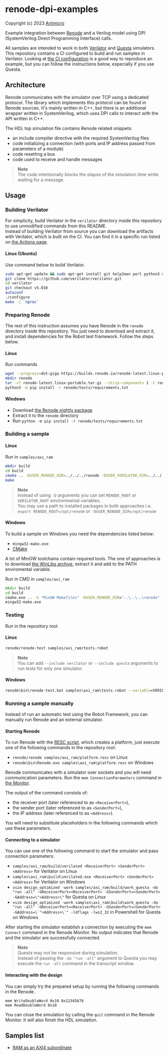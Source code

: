 # renode-dpi-examples

Copyright (c) 2023 [Antmicro](https://www.antmicro.com)

Example integration between [Renode](https://renode.io/) and a Verilog model using DPI (SystemVerilog Direct Programming Interface) calls.

All samples are intended to work in both [Verilator](https://www.veripool.org/verilator/) and [Questa](https://www.intel.com/content/www/us/en/software/programmable/quartus-prime/questa-edition.html) simulators. This repository contains a CI configured to build and run samples in Verilator. Looking at [the CI configuration](/.github/workflows/dpi-examples.yml) is a good way to reproduce an example, but you can follow the instructions below, especially if you use Questa.

## Architecture
Renode communicates with the simulator over TCP using a dedicated protocol. The library which implements this protocol can be found in Renode sources. It's mainly written in C++, but there is an additional wrapper written in SystemVerilog, which uses DPI calls to interact with the API written in C++.

The HDL top simulation file contains Renode related snippets:
* an include compiler directive with the required SystemVerilog files
* code initializing a connection (with ports and IP address passed from parameters of a module)
* code resetting a bus
* code used to receive and handle messages 

> **Note**  
> The code intentionally blocks the elapse of the simulation time while waiting for a message.

## Usage

### Building Verilator
For simplicity, build Verilator in the `verilator` directory inside this repository to use unmodified commands from this README.  
Instead of building Verilator from source you can download the artifacts with Verilator, which is built on the CI.
You can find it in a specific run listed on [the Actions page](https://github.com/antmicro/renode-dpi-examples/actions?query=branch%3Amain).

#### Linux (Ubuntu)
Use command below to build Verilator.
```bash
sudo apt-get update && sudo apt-get install git help2man perl python3 make autoconf g++ flex bison ccache libgoogle-perftools-dev numactl perl-doc libfl2 libfl-dev zlibc zlib1g zlib1g-dev
git clone https://github.com/verilator/verilator.git
cd verilator
git checkout v5.010
autoconf
./configure
make -j `nproc`
```

### Preparing Renode
The rest of this instruction assumes you have Renode in the `renode` directory inside this repository. You just need to download and extract it, and install dependencies for the Robot test framework. Follow the steps below.

#### Linux
Run commands
```bash
wget --progress=dot:giga https://builds.renode.io/renode-latest.linux-portable.tar.gz
mkdir renode
tar -xf renode-latest.linux-portable.tar.gz --strip-components 1 -C renode
python3 -m pip install -r renode/tests/requirements.txt
```

#### Windows
* Download [the Renode nightly package](https://builds.renode.io/renode-latest.zip)
* Extract it to the `renode` directory
* Run `python -m pip install -r renode/tests/requirements.txt`

### Building a sample

#### Linux
Run in `samples/axi_ram`
```bash
mkdir build
cd build
cmake .. -DUSER_RENODE_DIR=../../../renode -DUSER_VERILATOR_DIR=../../../verilator
make
```

> **Note**  
> Instead of using `-D` arguments you can set `RENODE_ROOT` or `VERILATOR_ROOT` environmental variables.  
> You may use a path to installed packages in both approaches i.e. `export RENODE_ROOT=/opt/renode` or `-DUSER_RENODE_DIR=/opt/renode`

#### Windows
To build a sample on Windows you need the dependencies listed below:
* `mingw32-make.exe`
* [CMake](https://cmake.org/download/)

A lot of MinGW toolchains contain required tools. The one of approaches is to download [the WinLibs archive](https://www.mingw-w64.org/downloads/#winlibscom), extract it and add to the PATH enviromental variable.

Run in CMD in `samples/axi_ram`
```cmd
mkdir build
cd build
cmake.exe .. -G "MinGW Makefiles" -DUSER_RENODE_DIR="..\..\..\renode" -DUSER_VERILATOR_DIR="..\..\..\verilator"
mingw32-make.exe
```

### Testing
Run in the repository root

#### Linux
```bash
renode/renode-test samples/axi_ram/tests.robot
```
> **Note**  
> You can add `--include verilator` or `--include questa` arguments to run tests for only one simulator.

#### Windows

```cmd
renode\bin\renode-test.bat samples\axi_ram\tests.robot --variable=VERILATED_BINARY:samples\axi_ram\build\verilated.exe
```

### Running a sample manually
Instead of run an automatic test using the Robot Framework, you can manually run Renode and an external simulator.  

#### Starting Renode
To run Renode with the [RESC script](https://renode.readthedocs.io/en/latest/basic/monitor-syntax.html#renode-script-syntax), which creates a platform, just execute one of the following commands in the repository root:
* `renode/renode samples/axi_ram/platform.resc` on Linux 
* `renode\bin\Renode.exe samples\axi_ram\platform.resc` on Windows

Renode communicates with a simulator over sockets and you will need communication parameters.
Run the `mem ConnectionParameters` command in [the Monitor](https://renode.readthedocs.io/en/latest/basic/monitor-syntax.html).

The output of the command consists of:
* the receiver port (later referenced to as `<ReceiverPort>`),
* the sender port (later referenced to as `<SenderPort>`),
* the IP address (later referenced to as `<Address>`).  

You will need to substitute placeholders in the following commands which use these parameters.
  
#### Connecting to a simulator
                                         
You can use one of the following command to start the simulator and pass connection parameters:
* `samples/axi_ram/build/verilated <ReceiverPort> <SenderPort> <Address>` for Verilator on Linux
* `samples\axi_ram\build\verilated.exe <ReceiverPort> <SenderPort> <Address>` for Verilator on Windows
* `vsim design_optimized -work samples/axi_ram/build/work_questa -do "run -all" -GReceiverPort=<ReceiverPort> -GSenderPort=<SenderPort> -GAddress=\"<Address>\"` for Questa on Linux
* ``vsim design_optimized -work samples\axi_ram\build\work_questa -do "run -all" -GReceiverPort=<ReceiverPort> -GSenderPort=<SenderPort> -GAddress=\`"<Address>\`" -ldflags -lws2_32`` in Powershell for Questa on Windows

After starting the simulator establish a connection by executing the `mem Connect` command in the Renode Monitor.
No output indicates that Renode and the simulator are successfully connected.

> **Note**  
> Questa may not be responsive during simulation.  
> Instead of passing the `-do "run -all"` argument to Questa you may execute the `run -all` command in the transcript window.

#### Interacting with the design
You can simply try the prepared setup by running the following commands in the Renode.
```
mem WriteDoubleWord 0x10 0x12345678
mem ReadDoubleWord 0x10
```

You can close the simulation by calling the `quit` command in the Renode Monitor.
It will also finish the HDL simulation.

## Samples list
* [RAM as an AXI4 subordinate](/samples/axi_ram/axi_ram.v)
